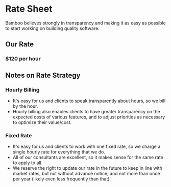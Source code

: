 # Rate Sheet

Bamboo believes strongly in transparency and making it as easy as possible to start working on building quality software.

## Our Rate

### $120 per hour

## Notes on Rate Strategy

### Hourly Billing

- It's easy for us and clients to speak transparently about hours, so we bill by the hour.
- Hourly billing also enables clients to have greater transparency on the expected costs of various features, and to adjust priorities as necessary to optimize their value/cost.

### Fixed Rate

- It's easy for us and clients to work with one fixed rate, so we charge a single hourly rate for everything that we do.
- All of our consultants are excellent, so it makes sense for the same rate to apply to all.
- We reserve the right to update our rate in the future to keep in line with market rates, but not without advance notice, and not more than once per year (likely even less frequently than that).
